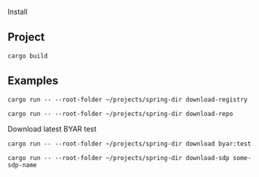 Install

## Project

`cargo build`

## Examples

`cargo run -- --root-folder ~/projects/spring-dir download-registry`

`cargo run -- --root-folder ~/projects/spring-dir download-repo`

Download latest BYAR test

`cargo run -- --root-folder ~/projects/spring-dir download byar:test`



`cargo run -- --root-folder ~/projects/spring-dir download-sdp some-sdp-name`

<!--
WIP:

TODO:
Pool downloader:
- pool downloader tests without internet connectivity (save downloads to files)
- Pool downloader autofix files
- Back to fully async IO (file): use tokio::fs, figure out what was causing the partial write issue despite write_all

Commands:
- Refactor commands out of lib.rs, they're only sensible to have for the binary. We don't want library authors to use the command API

Downloader:
- Check validity of other metadata files too: save size & gz validity
- Option to not commit metadata downloads until pool finishes
- Option to download in parallel (?)
- Make it possible to specify the server URLs

Output:
- New output types: Interactive, Json, Piped (like Interactive but pipable to files), Silent and Auto

Docs:
- Add description. What does this program do?
- Add --help to README.md

 -->
